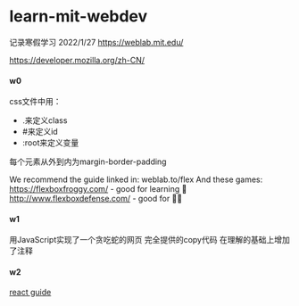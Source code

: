 # learn-mit-webdev
记录寒假学习
2022/1/27
https://weblab.mit.edu/

https://developer.mozilla.org/zh-CN/


#### w0
css文件中用：
- .来定义class
- #来定义id
- :root来定义变量

每个元素从外到内为margin-border-padding

We recommend the guide linked in: weblab.to/flex 
And these games:
https://flexboxfroggy.com/ - good for learning 🐸
http://www.flexboxdefense.com/ - good for 💪🏼


#### w1
用JavaScript实现了一个贪吃蛇的网页
完全提供的copy代码
在理解的基础上增加了注释

#### w2
[react guide](http://weblab.to/react-guide-1)
